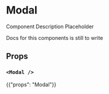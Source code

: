 # Modal

<p class="description">Component Description Placeholder</p>

Docs for this components is still to write

## Props

### `<Modal />`

{{"props": "Modal"}}